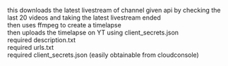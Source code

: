 this downloads the latest livestream of channel given api by checking the last 20 videos and taking the latest livestream ended<br>
then uses ffmpeg to create a timelapse<br>
then uploads the timelapse on YT using client_secrets.json <br>
required description.txt<br>
required urls.txt<br>
required client_secrets.json (easily obtainable from cloudconsole)<br>
